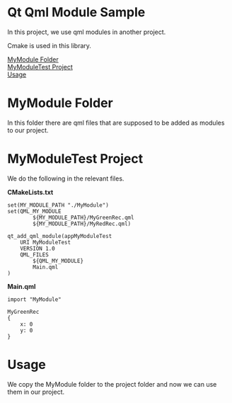 
# Qt Qml Module Sample

In this project, we use qml modules in another project.

Cmake is used in this library.

[MyModule Folder](#mymodule-folder) \
[MyModuleTest Project](#mymoduletest-project) \
[Usage](#Usage)


# MyModule Folder

In this folder there are qml files that are supposed to be added as modules to our project.

# MyModuleTest Project

We do the following in the relevant files.

**CMakeLists.txt**

```
set(MY_MODULE_PATH "./MyModule")
set(QML_MY_MODULE
        ${MY_MODULE_PATH}/MyGreenRec.qml
        ${MY_MODULE_PATH}/MyRedRec.qml)

qt_add_qml_module(appMyModuleTest
    URI MyModuleTest
    VERSION 1.0
    QML_FILES
        ${QML_MY_MODULE}
        Main.qml
)
```

**Main.qml**

```
import "MyModule"
```

```
MyGreenRec
{
    x: 0
    y: 0
}
```
# Usage

We copy the MyModule folder to the project folder and now we can use them in our project.

